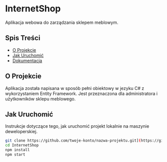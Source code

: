 # InternetShop

Aplikacja webowa do zarządzania sklepem meblowym.

## Spis Treści

- [O Projekcie](#o-projekcie)
- [Jak Uruchomić](#jak-uruchomić)
- [Dokumentacja](#dokumentacja)

## O Projekcie
Aplikacja została napisana w sposób pełni obiektowy w jezyku C# z wykorzystaniem Entity Framework.
Jest przeznaczona dla administratora i użytkowników sklepu meblowego.
## Jak Uruchomić

Instrukcje dotyczące tego, jak uruchomić projekt lokalnie na maszynie deweloperskiej.

```bash
git clone https://github.com/twoje-konto/nazwa-projektu.git](https://github.com/pawelSiwikMain/InternetShop/new/master)https://github.com/pawelSiwikMain/InternetShop/new/master
cd InternetShop
npm install
npm start
